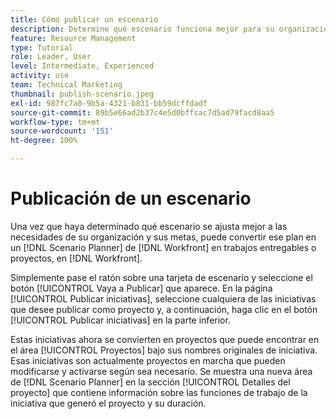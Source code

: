 ```yaml
---
title: Cómo publicar un escenario
description: Determine qué escenario funciona mejor para su organización con un proyecto de  [!DNL Scenario Planner]. Learn how to publish the scenario and turn the plan into a [!DNL Workfront] .
feature: Resource Management
type: Tutorial
role: Leader, User
level: Intermediate, Experienced
activity: use
team: Technical Marketing
thumbnail: publish-scenario.jpeg
exl-id: 987fc7a0-9b5a-4321-b831-bb59dcffdadf
source-git-commit: 89b5e66ad2b37c4e5d0bffcac7d5ad79facd8aa5
workflow-type: tm+mt
source-wordcount: '151'
ht-degree: 100%

---
```


# Publicación de un escenario

Una vez que haya determinado qué escenario se ajusta mejor a las necesidades de su organización y sus metas, puede convertir ese plan en un [!DNL Scenario Planner] de [!DNL Workfront] en trabajos entregables o proyectos, en [!DNL Workfront].

Simplemente pase el ratón sobre una tarjeta de escenario y seleccione el botón [!UICONTROL Vaya a Publicar] que aparece. En la página [!UICONTROL Publicar iniciativas], seleccione cualquiera de las iniciativas que desee publicar como proyecto y, a continuación, haga clic en el botón [!UICONTROL Publicar iniciativas] en la parte inferior.

Estas iniciativas ahora se convierten en proyectos que puede encontrar en el área [!UICONTROL Proyectos] bajo sus nombres originales de iniciativa. Esas iniciativas son actualmente proyectos en marcha que pueden modificarse y activarse según sea necesario. Se muestra una nueva área de [!DNL Scenario Planner] en la sección [!UICONTROL Detalles del proyecto] que contiene información sobre las funciones de trabajo de la iniciativa que generó el proyecto y su duración.
